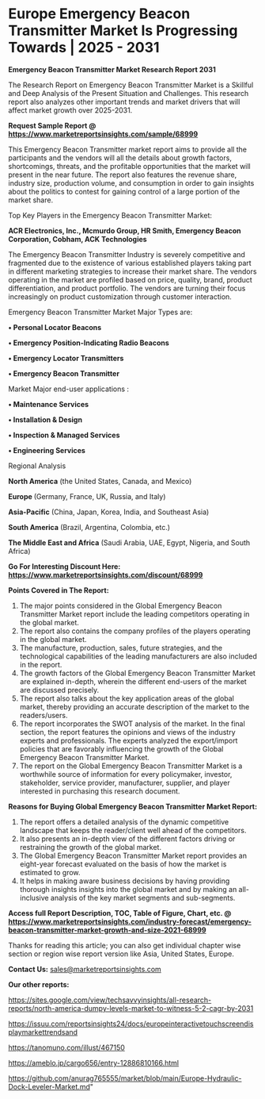 # Europe Emergency Beacon Transmitter Market Is Progressing Towards | 2025 - 2031

<strong>Emergency Beacon Transmitter Market Research Report 2031</strong>

The Research Report on Emergency Beacon Transmitter Market is a Skillful and Deep Analysis of the Present Situation and Challenges. This research report also analyzes other important trends and market drivers that will affect market growth over 2025-2031.

<strong>Request Sample Report @ <a href=https://www.marketreportsinsights.com/sample/68999>https://www.marketreportsinsights.com/sample/68999</a></strong>

This Emergency Beacon Transmitter market report aims to provide all the participants and the vendors will all the details about growth factors, shortcomings, threats, and the profitable opportunities that the market will present in the near future. The report also features the revenue share, industry size, production volume, and consumption in order to gain insights about the politics to contest for gaining control of a large portion of the market share.

Top Key Players in the Emergency Beacon Transmitter Market:

<strong>ACR Electronics, Inc., Mcmurdo Group, HR Smith, Emergency Beacon Corporation, Cobham, ACK Technologies</strong>

The Emergency Beacon Transmitter Industry is severely competitive and fragmented due to the existence of various established players taking part in different marketing strategies to increase their market share. The vendors operating in the market are profiled based on price, quality, brand, product differentiation, and product portfolio. The vendors are turning their focus increasingly on product customization through customer interaction.

Emergency Beacon Transmitter Market Major Types are:

<strong>• Personal Locator Beacons 

• Emergency Position-Indicating Radio Beacons 

• Emergency Locator Transmitters

• Emergency Beacon Transmitter</strong>

Market Major end-user applications :

<strong>• Maintenance Services 

• Installation & Design 

• Inspection & Managed Services 

• Engineering Services</strong>

Regional Analysis

</u><strong><b>North America</b></strong> (the United States, Canada, and Mexico)

<strong><b>Europe </b></strong>(Germany, France, UK, Russia, and Italy)

<strong><b>Asia-Pacific</b></strong> (China, Japan, Korea, India, and Southeast Asia)

<strong><b>South America</b></strong> (Brazil, Argentina, Colombia, etc.)

<strong><b>The Middle East and Africa</b></strong> (Saudi Arabia, UAE, Egypt, Nigeria, and South Africa)

<strong>Go For Interesting Discount Here: <a href=https://www.marketreportsinsights.com/discount/68999>https://www.marketreportsinsights.com/discount/68999</a></strong>

<strong>Points Covered in The Report:</strong>
<ol>
  <li>The major points considered in the Global Emergency Beacon Transmitter Market report include the leading competitors operating in the global market.</li>
  <li>The report also contains the company profiles of the players operating in the global market.</li>
  <li>The manufacture, production, sales, future strategies, and the technological capabilities of the leading manufacturers are also included in the report.</li>
  <li>The growth factors of the Global Emergency Beacon Transmitter Market are explained in-depth, wherein the different end-users of the market are discussed precisely.</li>
  <li>The report also talks about the key application areas of the global market, thereby providing an accurate description of the market to the readers/users.</li>
  <li>The report incorporates the SWOT analysis of the market. In the final section, the report features the opinions and views of the industry experts and professionals. The experts analyzed the export/import policies that are favorably influencing the growth of the Global Emergency Beacon Transmitter Market.</li>
  <li>The report on the Global Emergency Beacon Transmitter Market is a worthwhile source of information for every policymaker, investor, stakeholder, service provider, manufacturer, supplier, and player interested in purchasing this research document.</li>
</ol>
<strong>Reasons for Buying Global Emergency Beacon Transmitter Market Report:</strong>

<ol>
  <li>The report offers a detailed analysis of the dynamic competitive landscape that keeps the reader/client well ahead of the competitors.</li>
  <li>It also presents an in-depth view of the different factors driving or restraining the growth of the global market.</li>
  <li>The Global Emergency Beacon Transmitter Market report provides an eight-year forecast evaluated on the basis of how the market is estimated to grow.</li>
  <li>It helps in making aware business decisions by having providing thorough insights insights into the global market and by making an all-inclusive analysis of the key market segments and sub-segments.</li>
</ol>
<strong>Access full Report Description, TOC, Table of Figure, Chart, etc. @ <a href=https://www.marketreportsinsights.com/industry-forecast/emergency-beacon-transmitter-market-growth-and-size-2021-68999>https://www.marketreportsinsights.com/industry-forecast/emergency-beacon-transmitter-market-growth-and-size-2021-68999</a></strong>


Thanks for reading this article; you can also get individual chapter wise section or region wise report version like Asia, United States, Europe.

<strong>Contact Us:</strong>
sales@marketreportsinsights.com

<strong>Our other reports:</strong>

<a href=https://sites.google.com/view/techsavvyinsights/all-research-reports/north-america-dumpy-levels-market-to-witness-5-2-cagr-by-2031>https://sites.google.com/view/techsavvyinsights/all-research-reports/north-america-dumpy-levels-market-to-witness-5-2-cagr-by-2031</a>

<a href=https://issuu.com/reportsinsights24/docs/europeinteractivetouchscreendisplaymarkettrendsand>https://issuu.com/reportsinsights24/docs/europeinteractivetouchscreendisplaymarkettrendsand</a>

<a href=https://tanomuno.com/illust/467150>https://tanomuno.com/illust/467150</a>

<a href=https://ameblo.jp/cargo656/entry-12886810166.html>https://ameblo.jp/cargo656/entry-12886810166.html</a>

<a href=https://github.com/anurag765555/market/blob/main/Europe-Hydraulic-Dock-Leveler-Market.md>https://github.com/anurag765555/market/blob/main/Europe-Hydraulic-Dock-Leveler-Market.md</a>"
